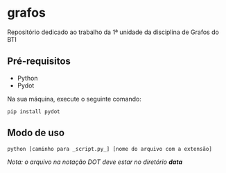 # grafos
Repositório dedicado ao trabalho da 1ª unidade da disciplina de Grafos do BTI

## Pré-requisitos

- Python
- Pydot

Na sua máquina, execute o seguinte comando:

`pip install pydot`

## Modo de uso

`python [caminho para _script.py_] [nome do arquivo com a extensão]`

_Nota: o arquivo na notação DOT deve estar no diretório **data**_